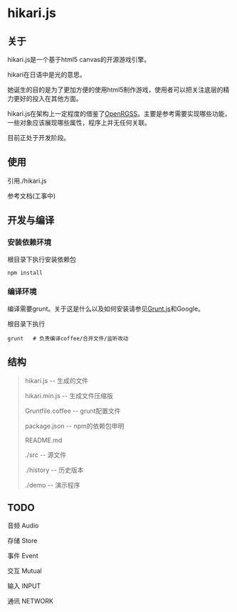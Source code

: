 hikari.js
====================
## 关于
hikari.js是一个基于html5 canvas的开源游戏引擎。

hikari在日语中是光的意思。

她诞生的目的是为了更加方便的使用html5制作游戏，使用者可以把关注底层的精力更好的投入在其他方面。

hikari.js在架构上一定程度的借鉴了<a href="https://github.com/zh99998/OpenRGSS" target="_blank">OpenRGSS</a>。主要是参考需要实现哪些功能，一些对象应该展现哪些属性，程序上并无任何关联。

目前正处于开发阶段。

## 使用

引用./hikari.js

参考文档(工事中)

## 开发与编译

### 安装依赖环境

根目录下执行安装依赖包
```
npm install
```

### 编译环境
编译需要grunt。关于这是什么以及如何安装请参见<a href="https://gruntjs.com" target="_blank">Grunt.js</a>和Google。

根目录下执行
```
grunt   # 负责编译coffee/合并文件/监听改动
```

## 结构

> hikari.js -- 生成的文件
>
> hikari.min.js -- 生成文件压缩版
>
> Gruntfile.coffee -- grunt配置文件
>
> package.json -- npm的依赖包申明
>
> README.md
>
> ./src -- 源文件
>
> ./history -- 历史版本
>
> ./demo -- 演示程序

## TODO

音频 Audio

存储 Store

事件 Event

交互 Mutual

输入 INPUT

通讯 NETWORK